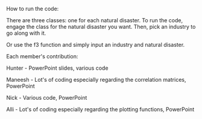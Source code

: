 How to run the code:

There are three classes: one for each natural disaster. To run the code, engage the class for the natural disaster you want. Then, pick an industry to go along with it.

Or use the f3 function and simply input an industry and natural disaster.





Each member's contribution:

Hunter - PowerPoint slides, various code

Maneesh - Lot's of coding especially regarding the correlation matrices, PowerPoint

Nick - Various code, PowerPoint

Alli - Lot's of coding especially regarding the plotting functions, PowerPoint
